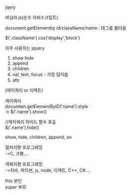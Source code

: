 jqery

바닐라.js(순수 자바스크립트)

document.getElementby id/className/name : 태그를 불러옴

$('.className').css('display','block')

자주 사용하는 jquery
1. show hide
2. append
3. children
4. val, text, focus - 가장 많이씀
5. attr

(제이쿼리 or 리액트)

제이쿼리  
documten.getElementByID('name').style  
-> $('.name').show()

//제이쿼리 하이드 함수 호출   
  $('.name').hide()

show, hide, children, append, on 

절차지향 프로그래밍  
->C, 코볼....

객체지향 프로그래밍  
->자바, 파이썬, js, node, 리액트, C++, C#....

this 본인  
super 부모
